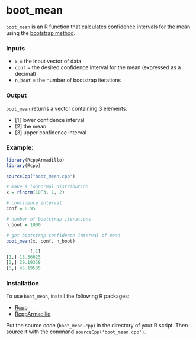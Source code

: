 # boot_mean

`boot_mean` is an R function that calculates confidence intervals for the mean using the [bootstrap method](https://en.wikipedia.org/wiki/Bootstrapping_%28statistics%29).


### Inputs

* `x` = the input vector of data
* `conf` =  the desired confidence interval for the mean (expressed as a decimal)
* `n_boot` = the number of bootstrap iterations


### Output
`boot_mean` returns a vector containing 3 elements:

* [1] lower confidence interval
* [2] the mean
* [3] upper confidence interval


### Example:

```R
library(RcppArmadillo)
library(Rcpp)

sourceCpp("boot_mean.cpp")

# make a lognormal distribution
x = rlnorm(10^3, 1, 2)

# confidence interval
conf = 0.95

# number of bootstrap iterations
n_boot = 1000

# get bootstrap confidence interval of mean
boot_mean(x, conf, n_boot)

         [,1]
[1,] 18.36625
[2,] 29.19358
[3,] 45.19535

```


### Installation
To use `boot_mean`, install the following R packages:
 * [Rcpp](https://cran.r-project.org/web/packages/Rcpp/index.html) 
 * [RcppArmadillo](https://cran.r-project.org/web/packages/RcppArmadillo/index.html) 

Put the source code (`boot_mean.cpp`) in the directory of your R script. Then source it with the command `sourceCpp('boot_mean.cpp')`.



